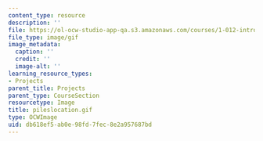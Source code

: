 ```yaml
---
content_type: resource
description: ''
file: https://ol-ocw-studio-app-qa.s3.amazonaws.com/courses/1-012-introduction-to-civil-engineering-design-spring-2002/db618ef5ab0e98fd7fec8e2a957687bd_pileslocation.gif
file_type: image/gif
image_metadata:
  caption: ''
  credit: ''
  image-alt: ''
learning_resource_types:
- Projects
parent_title: Projects
parent_type: CourseSection
resourcetype: Image
title: pileslocation.gif
type: OCWImage
uid: db618ef5-ab0e-98fd-7fec-8e2a957687bd
---
```

